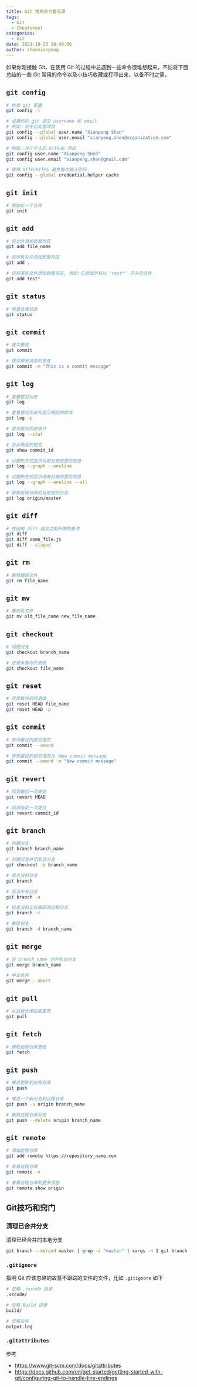 ```yaml
---
title: Git 常用命令备忘录
tags:
  - Git
  - Cheatsheet
categories:
  - Git
date: 2021-10-23 19:40:06
author: shenxianpeng
---
```


如果你刚接触 Git，在使用 Git 的过程中总遇到一些命令很难想起来，不妨将下面总结的一些 Git 常用的命令以及小技巧收藏或打印出来，以备不时之需。

## `git config`

```bash
# 检查 git 配置
git config -l

# 设置你的 git 提交 username 和 email
# 例如：对于公司里项目
git config --global user.name "Xianpeng Shen"
git config --global user.email "xianpeng.shen@organization.com"

# 例如：对于个人的 GitHub 项目
git config user.name "Xianpeng Shen"
git config user.email "xianpeng.shen@gmail.com"

# 使用 HTTP/HTTPS 避免每次输入密码
git config --global credential.helper cache
```

## `git init`

```bash
# 初始化一个仓库
git init
```

## `git add`

```bash
# 将文件添加到暂存区
git add file_name

# 将所有文件添加到暂存区
git add .

# 仅将某些文件添加到暂存区, 例如:仅添加所有以 'test*' 开头的文件
git add test*
```

## `git status`

```bash
# 检查仓库状态
git status
```

## `git commit`

```bash
# 提交更改
git commit

# 提交带有消息的更改
git commit -m "This is a commit message"
```

## `git log`

```bash
# 查看提交历史
git log

# 查看提交历史和显示相应的修改
git log -p

# 显示提交历史统计
git log --stat

# 显示特定的提交
git show commit_id

# 以图形方式显示当前分支的提交信息
git log --graph --oneline

# 以图形方式显示所有分支的提交信息
git log --graph --oneline --all

# 获取远程仓库的当前提交日志
git log origin/master
```

## `git diff`

```bash
# 在使用 diff 提交之前所做的更改
git diff
git diff some_file.js
git diff --staged
```

## `git rm`

```bash
# 删除跟踪文件
git rm file_name
```

## `git mv`

```bash
# 重命名文件
git mv old_file_name new_file_name
```

## `git checkout`
```bash
# 切换分支
git checkout branch_name

# 还原未暂存的更改
git checkout file_name
```

## `git reset`

```bash
# 还原暂存区的更改
git reset HEAD file_name
git reset HEAD -p
```

## `git commit`

```bash
# 修改最近的提交信息
git commit --amend

# 修改最近的提交信息为：New commit message
git commit --amend -m "New commit message"
```

## `git revert`

```bash
# 回滚最后一次提交
git revert HEAD

# 回滚指定一次提交
git revert commit_id
```

## `git branch`

```bash
# 创建分支
git branch branch_name

# 创建分支并切到该分支
git checkout -b branch_name

# 显示当前分支
git branch

# 显示所有分支
git branch -a

# 检查当前正在跟踪的远程分支
git branch -r

# 删除分支
git branch -d branch_name
```

## `git merge`

```bash
# 将 branch_name 合并到当分支
git merge branch_name

# 中止合并
git merge --abort
```

## `git pull`

```bash
# 从远程仓库拉取更改
git pull
```

## `git fetch`

```bash
# 获取远程仓库更改
git fetch
```

## `git push`

```bash
# 推送更改到远程仓库
git push

# 推送一个新分支到远程仓库
git push -u origin branch_name

# 删除远程仓库分支
git push --delete origin branch_name
```


## `git remote`

```bash
# 添加远程仓库
git add remote https://repository_name.com

# 查看远程仓库
git remote -v

# 查看远程仓库的更多信息
git remote show origin
```

## Git技巧和窍门

### 清理已合并分支

清理已经合并的本地分支

```bash
git branch --merged master | grep -v "master" | xargs -n 1 git branch -d
```

### `.gitignore`

指明 Git 应该忽略的故意不跟踪的文件的文件，比如 `.gitignore` 如下

```bash
# 忽略 .vscode 目录
.vscode/

# 忽略 Build 目录
build/

# 忽略文件
output.log
```

### `.gitattributes`

参考

* https://www.git-scm.com/docs/gitattributes
* https://docs.github.com/en/get-started/getting-started-with-git/configuring-git-to-handle-line-endings

